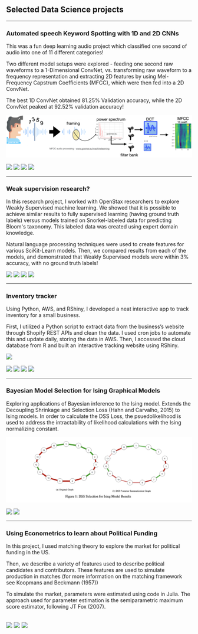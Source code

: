 ## Selected Data Science projects

---

### Automated speech Keyword Spotting with 1D and 2D CNNs

This was a fun deep learning audio project which classified one second of audio into one of 11 different categories! 

Two different model setups were explored - feeding one second raw waveforms to a 1-Dimensional ConvNet, vs. transforming raw waveform to a frequency representation and extracting 2D features by using Mel-Frequency Capstrum Coefficients (MFCC), which were then fed into a 2D ConvNet. 

The best 1D ConvNet obtained 81.25% Validation accuracy, while the 2D ConvNet peaked at 92.52% validation accuracy!

<img src="images/mfcc-1024x235.png?raw=true" />

[![](https://img.shields.io/badge/Python-grey?style=for-the-badge&logo=Python)](#) ![](https://img.shields.io/badge/AWS-%23FF9900?style=for-the-badge&logo=amazon-aws&logoColor=white) [![](https://img.shields.io/badge/Tensorflow-blue?style=for-the-badge&logo=tensorflow)](#) [![](https://img.shields.io/badge/numpy-black?style=for-the-badge&logo=numpy)](#) 

---

### Weak supervision research?

In this research project, I worked with OpenStax researchers to explore Weakly Supervised machine learning. We showed that it is possible to achieve similar results to fully supervised learning (having ground truth labels) versus models trained on Snorkel-labeled data for predicting Bloom's taxonomy. This labeled data was created using expert domain knowledge. 

Natural language processing techniques were used to create features for various SciKit-Learn models. Then, we compared results from each of the models, and demonstrated that Weakly Supervised models were within 3% accuracy, with no ground truth labels!

[![](https://img.shields.io/badge/Python-grey?style=for-the-badge&logo=Python)](#) ![](https://img.shields.io/badge/AWS-%23FF9900?style=for-the-badge&logo=amazon-aws&logoColor=white) [![](https://img.shields.io/badge/SKlearn-blue?style=for-the-badge&logo=Scikit-learn)](#) [![](https://img.shields.io/badge/NLP-black?style=for-the-badge)](#) 

---

### Inventory tracker

Using Python, AWS, and RShiny, I developed a neat interactive app to track inventory for a small business. 

First, I utilized a Python script to extract data from the business’s website through Shopify REST APIs and clean the data. I used cron jobs to automate this and update daily, storing the data in AWS. Then, I accessed the cloud database from R and built an interactive tracking website using RShiny.

<img src="images/mobility.png?raw=true" />

[![](https://img.shields.io/badge/Python-grey?style=for-the-badge&logo=Python)](#) ![](https://img.shields.io/badge/AWS-%23FF9900?style=for-the-badge&logo=amazon-aws&logoColor=white) [![](https://img.shields.io/badge/R-blue?style=for-the-badge&logo=R)](#) [![](https://img.shields.io/badge/RShiny-black?style=for-the-badge&logo=RShiny)](#)

---

### Bayesian Model Selection for Ising Graphical Models

Exploring applications of Bayesian inference to the Ising model. Extends the Decoupling Shrinkage and Selection Loss (Hahn and Carvalho, 2015) to Ising models. In order to calculate the DSS Loss, the psuedolikelihood is used to address the intractability of likelihood calculations with the Ising normalizing constant.

<img src="images/bayesian_ising.png?raw=true" />

[![](https://img.shields.io/badge/R-blue?style=for-the-badge&logo=R)](#) [![](https://img.shields.io/badge/Jupyter-white?style=for-the-badge&logo=Jupyter)](#)

---

### Using Econometrics to learn about Political Funding

In this project, I used matching theory to explore the market for political funding in the US.

Then, we describe a variety of features used to describe political candidates and contributors. These features are used to simulate production in matches (for more information on the matching framework see Koopmans and Beckmann (1957))

To simulate the market, parameters were estimated using code in Julia. The approach used for parameter estimation is the semiparametric maximum score estimator, following JT Fox (2007).

[![](https://img.shields.io/badge/Julia-green?style=for-the-badge&logo=Julia)](#) [![](https://img.shields.io/badge/Python-grey?style=for-the-badge&logo=Python)](#)
![](https://img.shields.io/badge/AWS-%23FF9900?style=for-the-badge&logo=amazon-aws&logoColor=white)
---

